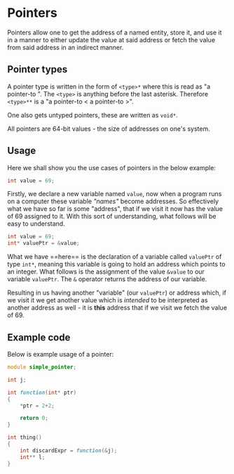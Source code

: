 Pointers
========

Pointers allow one to get the address of a named entity, store it, and use
it in a manner to either update the value at said address or fetch
the value from said address in an indirect manner.

## Pointer types

A pointer type is written in the form of `<type>*` where this is read as "a pointer-to <type>". The `<type>` is anything before the last asterisk. Therefore `<type>**` is a "a pointer-to < a pointer-to <type>>".

One also gets untyped pointers, these are written as `void*`.

All pointers are 64-bit values - the size of addresses on one's system.

## Usage

Here we shall show you the use cases of pointers in the below example:

```d linenums="1"
int value = 69;
```

Firstly, we declare a new variable named `value`, now when a program runs on a computer these variable _"names"_ become addresses. So effectively what we have so far is some "address", that if we visit it now has the value of 69 assigned to it. With this sort of understanding, what follows will be easy to understand.

```d linenums="1" hl_lines="2"
int value = 69;
int* valuePtr = &value;
```

What we have ==here== is the declaration of a variable called `valuePtr` of type `int*`, meaning this variable is going to hold an address which points to an integer. What follows is the assignment of the value `&value` to our variable `valuePtr`. The `&` operator returns the address of our variable.

Resulting in us having another "variable" (our `valuePtr`) or address which, if we visit it we get another value which is _intended_ to be interpreted as another address as well - it is **this** address that if we visit we fetch the value of 69.

## Example code

Below is example usage of a pointer:

```d
module simple_pointer;

int j;

int function(int* ptr)
{
    *ptr = 2+2;

    return 0;
}

int thing()
{
    int discardExpr = function(&j);
    int** l;
}
```